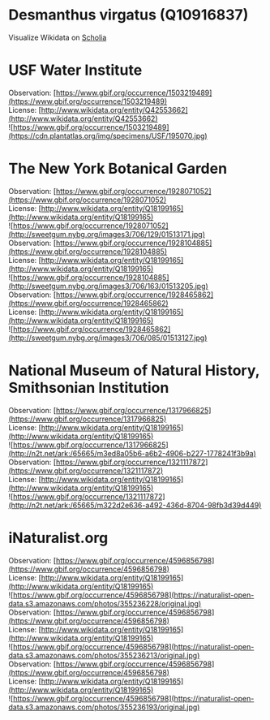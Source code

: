 
Desmanthus virgatus (Q10916837)
===============================
  
Visualize Wikidata on [Scholia](https://scholia.toolforge.org/taxon/Q10916837)
# USF Water Institute
  
Observation: [https://www.gbif.org/occurrence/1503219489](https://www.gbif.org/occurrence/1503219489)  
License: [http://www.wikidata.org/entity/Q42553662](http://www.wikidata.org/entity/Q42553662)  
![https://www.gbif.org/occurrence/1503219489](https://cdn.plantatlas.org/img/specimens/USF/195070.jpg)
# The New York Botanical Garden
  
Observation: [https://www.gbif.org/occurrence/1928071052](https://www.gbif.org/occurrence/1928071052)  
License: [http://www.wikidata.org/entity/Q18199165](http://www.wikidata.org/entity/Q18199165)  
![https://www.gbif.org/occurrence/1928071052](http://sweetgum.nybg.org/images3/706/129/01513171.jpg)  
Observation: [https://www.gbif.org/occurrence/1928104885](https://www.gbif.org/occurrence/1928104885)  
License: [http://www.wikidata.org/entity/Q18199165](http://www.wikidata.org/entity/Q18199165)  
![https://www.gbif.org/occurrence/1928104885](http://sweetgum.nybg.org/images3/706/163/01513205.jpg)  
Observation: [https://www.gbif.org/occurrence/1928465862](https://www.gbif.org/occurrence/1928465862)  
License: [http://www.wikidata.org/entity/Q18199165](http://www.wikidata.org/entity/Q18199165)  
![https://www.gbif.org/occurrence/1928465862](http://sweetgum.nybg.org/images3/706/085/01513127.jpg)
# National Museum of Natural History, Smithsonian Institution
  
Observation: [https://www.gbif.org/occurrence/1317966825](https://www.gbif.org/occurrence/1317966825)  
License: [http://www.wikidata.org/entity/Q18199165](http://www.wikidata.org/entity/Q18199165)  
![https://www.gbif.org/occurrence/1317966825](http://n2t.net/ark:/65665/m3ed8a05b6-a6b2-4906-b227-1778241f3b9a)  
Observation: [https://www.gbif.org/occurrence/1321117872](https://www.gbif.org/occurrence/1321117872)  
License: [http://www.wikidata.org/entity/Q18199165](http://www.wikidata.org/entity/Q18199165)  
![https://www.gbif.org/occurrence/1321117872](http://n2t.net/ark:/65665/m322d2e636-a492-436d-8704-98fb3d39d449)
# iNaturalist.org
  
Observation: [https://www.gbif.org/occurrence/4596856798](https://www.gbif.org/occurrence/4596856798)  
License: [http://www.wikidata.org/entity/Q18199165](http://www.wikidata.org/entity/Q18199165)  
![https://www.gbif.org/occurrence/4596856798](https://inaturalist-open-data.s3.amazonaws.com/photos/355236228/original.jpg)  
Observation: [https://www.gbif.org/occurrence/4596856798](https://www.gbif.org/occurrence/4596856798)  
License: [http://www.wikidata.org/entity/Q18199165](http://www.wikidata.org/entity/Q18199165)  
![https://www.gbif.org/occurrence/4596856798](https://inaturalist-open-data.s3.amazonaws.com/photos/355236213/original.jpg)  
Observation: [https://www.gbif.org/occurrence/4596856798](https://www.gbif.org/occurrence/4596856798)  
License: [http://www.wikidata.org/entity/Q18199165](http://www.wikidata.org/entity/Q18199165)  
![https://www.gbif.org/occurrence/4596856798](https://inaturalist-open-data.s3.amazonaws.com/photos/355236193/original.jpg)
